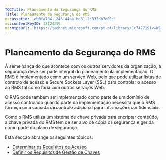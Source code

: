 ```yaml
---
TOCTitle: Planeamento da Segurança do RMS
Title: Planeamento da Segurança do RMS
ms:assetid: 'eb0fa784-1246-44aa-be31-2c332db7d09c'
ms:contentKeyID: 18124219
ms:mtpsurl: 'https://technet.microsoft.com/pt-pt/library/Cc747719(v=WS.10)'
---
```


Planeamento da Segurança do RMS
===============================

À semelhança do que acontece com os outros servidores da organização, a segurança deve ser parte integral do planeamento da implementação. O RMS é implementado como um serviço Web, pelo que pode utilizar listas de controlo de acesso e Secure Sockets Layer (SSL) para controlar o acesso ao RMS tal como faria com outros serviços Web.

O RMS pode também ser implementado como parte de um domínio de acesso controlado quando parte da implementação necessita que o RMS forneça uma camada de controlo adicional para informações confidenciais.

Como o RMS utiliza um sistema de chave privada para encriptar conteúdo, a chave privada do RMS tem de ser alvo de cópia de segurança e gerida como parte do plano de segurança.

Esta secção abrange os seguintes tópicos:

-   [Determinar os Requisitos de Acesso](https://technet.microsoft.com/eb2ce9a5-0430-4811-bd40-4a94a84426a8)
-   [Definir os Requisitos de Gestão de Chaves](https://technet.microsoft.com/f0e08fb8-bf5e-4278-a09f-daa57696e786)

